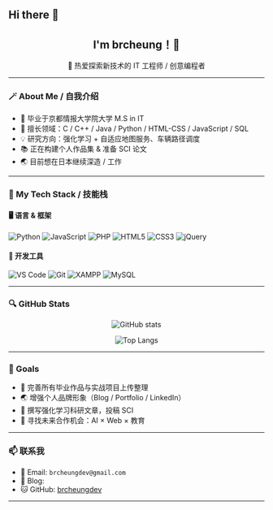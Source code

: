 ## Hi there 👋
<h2 align="center">I'm brcheung！👋</h2>
<p align="center">🚀 热爱探索新技术的 IT 工程师 / 创意编程者</p>

---

### 🪄 About Me / 自我介绍

- 💼 毕业于京都情报大学院大学 M.S in IT
- 🧠 擅长领域：C / C++ / Java / Python / HTML-CSS / JavaScript / SQL
- 💡 研究方向：强化学习 + 自适应地图服务、车辆路径调度
- 📚 正在构建个人作品集 & 准备 SCI 论文
- 🌏 目前想在日本继续深造 / 工作

---

### 🧰 My Tech Stack / 技能栈

#### 🖥️ 语言 & 框架
![Python](https://img.shields.io/badge/-Python-3776AB?logo=python&logoColor=white)
![JavaScript](https://img.shields.io/badge/-JavaScript-F7DF1E?logo=javascript&logoColor=black)
![PHP](https://img.shields.io/badge/-PHP-777BB4?logo=php&logoColor=white)
![HTML5](https://img.shields.io/badge/-HTML5-E34F26?logo=html5&logoColor=white)
![CSS3](https://img.shields.io/badge/-CSS3-1572B6?logo=css3&logoColor=white)
![jQuery](https://img.shields.io/badge/-jQuery-0769AD?logo=jquery&logoColor=white)

#### 🔧 开发工具
![VS Code](https://img.shields.io/badge/-VSCode-007ACC?logo=visual-studio-code&logoColor=white)
![Git](https://img.shields.io/badge/-Git-F05032?logo=git&logoColor=white)
![XAMPP](https://img.shields.io/badge/-XAMPP-FB7A24?logo=xampp&logoColor=white)
![MySQL](https://img.shields.io/badge/-MySQL-4479A1?logo=mysql&logoColor=white)

---

### 🔍 GitHub Stats

<p align="center">
  <img src="https://github-readme-stats.vercel.app/api?username=your-github-username&show_icons=true&theme=radical" alt="GitHub stats" />
</p>
<p align="center">
  <img src="https://github-readme-stats.vercel.app/api/top-langs/?username=your-github-username&layout=compact&theme=tokyonight" alt="Top Langs" />
</p>

---

### 🎯 Goals

- 📘 完善所有毕业作品与实战项目上传整理
- 🌏 增强个人品牌形象（Blog / Portfolio / LinkedIn）
- 📄 撰写强化学习科研文章，投稿 SCI
- 🤝 寻找未来合作机会：AI × Web × 教育

---

### 📫 联系我

- 📮 Email: `brcheungdev@gmail.com`
- 🏫 Blog: 
- 🐱 GitHub: [brcheungdev](https://github.com/brcheungdev)

---


<!--
**brcheungdev/brcheungdev** is a ✨ _special_ ✨ repository because its `README.md` (this file) appears on your GitHub profile.

Here are some ideas to get you started:

- 🔭 I’m currently working on ...
- 🌱 I’m currently learning ...
- 👯 I’m looking to collaborate on ...
- 🤔 I’m looking for help with ...
- 💬 Ask me about ...
- 📫 How to reach me: ...
- 😄 Pronouns: ...
- ⚡ Fun fact: ...
-->
